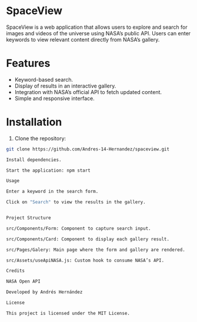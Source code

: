 # SpaceView

SpaceView is a web application that allows users to explore and search for images and videos of the universe using NASA’s public API. Users can enter keywords to view relevant content directly from NASA’s gallery.

# Features

- Keyword-based search.   
- Display of results in an interactive gallery.  
- Integration with NASA’s official API to fetch updated content.  
- Simple and responsive interface.  

# Installation

1. Clone the repository:  

```bash
git clone https://github.com/Andres-14-Hernandez/spaceview.git

Install dependencies.

Start the application: npm start

Usage 

Enter a keyword in the search form.

Click on "Search" to view the results in the gallery.


Project Structure

src/Components/Form: Component to capture search input.

src/Components/Card: Component to display each gallery result.

src/Pages/Galery: Main page where the form and gallery are rendered.

src/Assets/useApiNASA.js: Custom hook to consume NASA’s API.

Credits

NASA Open API

Developed by Andrés Hernández

License

This project is licensed under the MIT License.